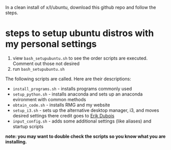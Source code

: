 
In a clean install of x/l/ubuntu, download this github repo and follow the steps.


# steps to setup ubuntu distros with my personal settings

1. view `bash_setupubuntu.sh` to see the order scripts are executed. Comment out those not desired
2. run `bash_setupubuntu.sh`

The following scripts are called. Here are their descriptions:

* `install_programs.sh` - installs programs commonly used
* `setup_python.sh` - installs anaconda and sets up an anaconda evironment with common methods
* `obtain_code.sh` - installs RMG and my website
* `setup_i3.sh` - sets up the alternative desktop manager, i3, and moves desired settings there credit goes to [Erik Dubois](https://github.com/erikdubois/i3-on-Ubuntu-16.10)
* `input_config.sh` - adds some additional settings (like aliases) and startup scripts

**note: you may want to double check the scripts so you know what you are installing.**
